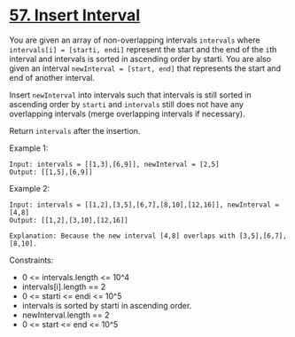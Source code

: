 # [57. Insert Interval](https://leetcode.com/problems/insert-interval/description/)

You are given an array of non-overlapping intervals `intervals` where `intervals[i] = [starti, endi]` represent the start and the end of the `i`th interval and intervals is sorted in ascending order by starti. You are also given an interval `newInterval = [start, end]` that represents the start and end of another interval.

Insert `newInterval` into intervals such that intervals is still sorted in ascending order by `starti` and `intervals` still does not have any overlapping intervals (merge overlapping intervals if necessary).

Return `intervals` after the insertion.

 

Example 1:

    Input: intervals = [[1,3],[6,9]], newInterval = [2,5]
    Output: [[1,5],[6,9]]

Example 2:

    Input: intervals = [[1,2],[3,5],[6,7],[8,10],[12,16]], newInterval = [4,8]
    Output: [[1,2],[3,10],[12,16]]

    Explanation: Because the new interval [4,8] overlaps with [3,5],[6,7],[8,10].
 

Constraints:

* 0 <= intervals.length <= 10^4
* intervals[i].length == 2
* 0 <= starti <= endi <= 10^5
* intervals is sorted by starti in ascending order.
* newInterval.length == 2
* 0 <= start <= end <= 10^5